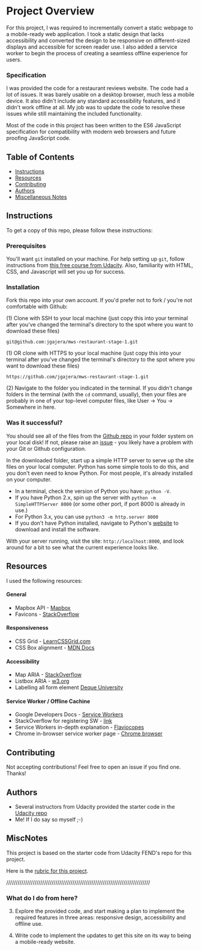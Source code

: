 # Project Overview
For this project, I was required to incrementally convert a static webpage to a mobile-ready web application. I took a static design that lacks accessibility and converted the design to be responsive on different-sized displays and accessible for screen reader use. I also added a service worker to begin the process of creating a seamless offline experience for users.

### Specification
I was provided the code for a restaurant reviews website. The code had a lot of issues. It was barely usable on a desktop browser, much less a mobile device. It also didn't include any standard accessibility features, and it didn't work offline at all. My job was to update the code to resolve these issues while still maintaining the included functionality.

Most of the code in this project has been written to the ES6 JavaScript specification for compatibility with modern web browsers and future proofing JavaScript code. 


## Table of Contents

* [Instructions](#instructions)
* [Resources](#resources)
* [Contributing](#contributing)
* [Authors](#authors)
* [Miscellaneous Notes](#miscnotes)

## Instructions
To get a copy of this repo, please follow these instructions:
### Prerequisites
You'll want `git` installed on your machine. For help setting up `git`, follow instructions from [this free course from Udacity](https://www.udacity.com/course/version-control-with-git--ud123). Also, familiarity with HTML, CSS, and Javascript will set you up for success.
### Installation
Fork this repo into your own account. If you'd prefer not to fork / you're not comfortable with Github:

(1) Clone with SSH to your local machine (just copy this into your terminal after you've changed the terminal's directory to the spot where you want to download these files)
```
git@github.com:jgajera/mws-restaurant-stage-1.git
```
(1) OR clone with HTTPS to your local machine (just copy this into your terminal after you've changed the terminal's directory to the spot where you want to download these files)
```
https://github.com/jgajera/mws-restaurant-stage-1.git
```
(2) Navigate to the folder you indicated in the terminal. If you didn't change folders in the terminal (with the `cd` command, usually), then your files are probably in one of your top-level computer files, like User -> You -> Somewhere in here.


### Was it successful?
You should see all of the files from the [Github repo](https://github.com/jgajera/mws-restaurant-stage-1) in your folder system on your local disk! If not, please raise an [issue](https://github.com/jgajera/mws-restaurant-stage-1/issues) - you likely have a problem with your Git or Github configuration.

In the downloaded folder, start up a simple HTTP server to serve up the site files on your local computer. Python has some simple tools to do this, and you don't even need to know Python. For most people, it's already installed on your computer. 
- In a terminal, check the version of Python you have: `python -V`.
- If you have Python 2.x, spin up the server with `python -m SimpleHTTPServer 8000` (or some other port, if port 8000 is already in use.)
- For Python 3.x, you can use `python3 -m http.server 8000`
- If you don't have Python installed, navigate to Python's [website](https://www.python.org/) to download and install the software.

With your server running, visit the site: `http://localhost:8000`, and look around for a bit to see what the current experience looks like.

## Resources
I used the following resources:
#### General
- Mapbox API - [Mapbox](https://www.mapbox.com/)
- Favicons - [StackOverflow](https://stackoverflow.com/questions/10218178/necessary-to-add-link-tag-for-favicon-ico)

#### Responsiveness
- CSS Grid - [LearnCSSGrid.com](https://learncssgrid.com/)
- CSS Box alignment - [MDN Docs](https://developer.mozilla.org/en-US/docs/Web/CSS/CSS_Grid_Layout/Box_Alignment_in_CSS_Grid_Layout)

#### Accessibility
- Map ARIA - [StackOverflow](https://stackoverflow.com/questions/44712753/what-is-a-suitable-wai-aria-role-attribute-for-a-map-element)
- Listbox ARIA - [w3.org](https://www.w3.org/TR/wai-aria-practices/examples/listbox/listbox-collapsible.html)
- Labelling all form element [Deque University](https://dequeuniversity.com/rules/axe/2.2/label?application=lighthouse)

#### Service Worker / Offline Cachine
- Google Developers Docs - [Service Workers](https://developers.google.com/web/fundamentals/primers/service-workers/)
- StackOverflow for registering SW - [link](https://stackoverflow.com/questions/30336685/404-error-when-trying-to-register-serviceworker)
- Service Workers in-depth explanation - [Flaviocopes](https://flaviocopes.com/service-workers/)
- Chrome in-browser service worker page - [Chrome browser](chrome://inspect/#service-workers)


## Contributing
Not accepting contributions! Feel free to open an issue if you find one. Thanks!

## Authors
- Several instructors from Udacity provided the starter code in the [Udacity repo](https://github.com/udacity/mws-restaurant-stage-1)
- Me! If I do say so myself ;-)

## MiscNotes
This project is based on the starter code from Udacity FEND's repo for this project.

Here is the [rubric for this project](https://review.udacity.com/#!/rubrics/1090/view).



////////////////////////////////////////////////////////////////////////////



### What do I do from here?



3. Explore the provided code, and start making a plan to implement the required features in three areas: responsive design, accessibility and offline use.

4. Write code to implement the updates to get this site on its way to being a mobile-ready website.

